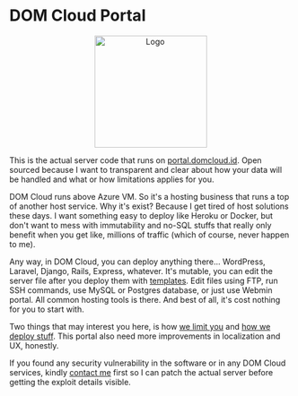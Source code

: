 # DOM Cloud Portal

<p align=center><img src="http://portal.domcloud.id/logo.svg" alt="Logo" width=200px></p>

This is the actual server code that runs on [portal.domcloud.id](https://portal.domcloud.id). Open sourced because I want to transparent and clear about how your data will be handled and what or how limitations applies for you.

DOM Cloud runs above Azure VM. So it's a hosting business that runs a top of another host service. Why it's exist? Because I get tired of host solutions these days. I want something easy to deploy like Heroku or Docker, but don't want to mess with immutability and no-SQL stuffs that really only benefit when you get like, millions of traffic (which of course, never happen to me).

Any way, in DOM Cloud, you can deploy anything there... WordPress, Laravel, Django, Rails, Express, whatever. It's mutable, you can edit the server file after you deploy them with [templates](https://github.com/domcloud/dom-templates). Edit files using FTP, run SSH commands, use MySQL or Postgres database, or just use Webmin portal. All common hosting tools is there. And best of all, it's cost nothing for you to start with.

Two things that may interest you here, is how [we limit you](app/Commands/CronJob.php) and [how we deploy stuff](app/Libraries/TemplateDeployer.php). This portal also need more improvements in localization and UX, honestly.

If you found any security vulnerability in the software or in any DOM Cloud services, kindly [contact me](mailto:willnode@wellosoft.net) first so I can patch the actual server before getting the exploit details visible.
